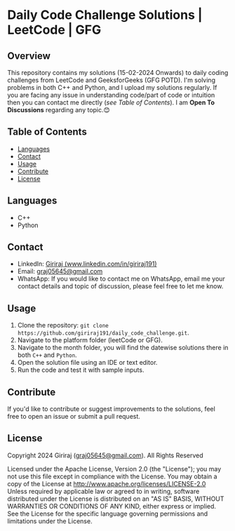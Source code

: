# Daily Code Challenge Solutions | LeetCode | GFG

## Overview
This repository contains my solutions (15-02-2024 Onwards) to daily coding challenges from LeetCode and GeeksforGeeks (GFG POTD). I'm solving problems in both C++ and Python, and I upload my solutions regularly. If you are facing any issue in understanding code/part of code or intuition then you can contact me directly (*see Table of Contents*). I am **Open To Discussions** regarding any topic.😊

## Table of Contents
- [Languages](#languages)
- [Contact](#contact)
- [Usage](#usage)
- [Contribute](#contribute)
- [License](#license)

## Languages
- C++
- Python

## Contact
- LinkedIn: [Giriraj (www.linkedin.com/in/giriraj191)](www.linkedin.com/in/giriraj191)
- Email: graj05645@gmail.com
- WhatsApp: If you would like to contact me on WhatsApp, email me your contact details and topic of discussion, please feel free to let me know.

## Usage
1. Clone the repository: `git clone https://github.com/giriraj191/daily_code_challenge.git`.
2. Navigate to the platform folder (leetCode or GFG).
3. Navigate to the month folder, you will find the datewise solutions there in both `C++` and `Python`.
4. Open the solution file using an IDE or text editor.
5. Run the code and test it with sample inputs.

## Contribute
If you'd like to contribute or suggest improvements to the solutions, feel free to open an issue or submit a pull request.

## License
Copyright 2024 Giriraj (graj05645@gmail.com). All Rights Reserved  

Licensed under the Apache License, Version 2.0 (the "License");
you may not use this file except in compliance with the License.
You may obtain a copy of the License at http://www.apache.org/licenses/LICENSE-2.0  
Unless required by applicable law or agreed to in writing, software
distributed under the License is distributed on an "AS IS" BASIS,
WITHOUT WARRANTIES OR CONDITIONS OF ANY KIND, either express or implied.
See the License for the specific language governing permissions and
limitations under the License.

